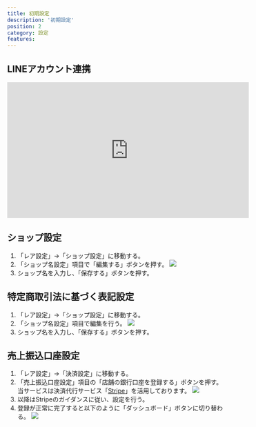 ```yaml
---
title: 初期設定
description: '初期設定'
position: 2
category: 設定
features:
---
```


## LINEアカウント連携

<iframe width="560" height="315" src="https://www.youtube.com/embed/LAq18XJlVYE" title="YouTube video player" frameborder="0" allow="accelerometer; autoplay; clipboard-write; encrypted-media; gyroscope; picture-in-picture" allowfullscreen></iframe>

## ショップ設定

1. 「レア設定」→「ショップ設定」に移動する。
2. 「ショップ名設定」項目で「編集する」ボタンを押す。
   <img src="/images/setup/setup_step1.png" />
3.  ショップ名を入力し、「保存する」ボタンを押す。

## 特定商取引法に基づく表記設定

1. 「レア設定」→「ショップ設定」に移動する。
2. 「ショップ名設定」項目で編集を行う。
   <img src="/images/setup/setup_step2.png" />
3.  ショップ名を入力し、「保存する」ボタンを押す。

## 売上振込口座設定

1. 「レア設定」→「決済設定」に移動する。
2. 「売上振込口座設定」項目の「店舗の銀行口座を登録する」ボタンを押す。
   当サービスは決済代行サービス「[Stripe](https://stripe.com)」を活用しております。
   <img src="/images/setup/setup_step3_1.png" />
3. 以降はStripeのガイダンスに従い、設定を行う。
4. 登録が正常に完了すると以下のように「ダッシュボード」ボタンに切り替わる。
   <img src="/images/setup/setup_step3_2.png" />
